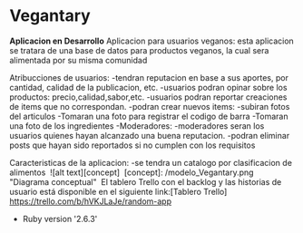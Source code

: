 # Vegantary
**Aplicacion en Desarrollo**
Aplicacion para usuarios veganos: esta aplicacion se tratara de una base de datos para productos veganos, la cual sera alimentada por su misma comunidad

Atribucciones de usuarios:
	-tendran reputacion en base a sus aportes, por cantidad, calidad de la publicacion, etc.
	-usuarios podran opinar sobre los productos: precio,calidad,sabor,etc.
	-usuarios podran reportar creaciones de items que no correspondan.
	-podran crear nuevos items:
		-subiran fotos del articulos
		-Tomaran una foto para registrar el codigo de barra
		-Tomaran una foto de los ingredientes
-Moderadores:
	-moderadores seran los usuarios quienes hayan alcanzado una buena reputacion.
	-podran eliminar posts que hayan sido reportados si no cumplen con los requisitos
	
Caracteristicas de la aplicacion:
	-se tendra un catalogo por clasificacion de alimentos
    ​
![alt text][concept]
​
[concept]: /modelo_Vegantary.png "Diagrama conceptual"
​
El tablero Trello con el backlog y las historias de usuario está disponible en el siguiente link:
​
[Tablero Trello] https://trello.com/b/hVKJLaJe/random-app

* Ruby version '2.6.3'